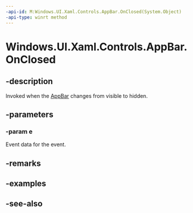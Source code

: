 ```yaml
---
-api-id: M:Windows.UI.Xaml.Controls.AppBar.OnClosed(System.Object)
-api-type: winrt method
---
```


<!-- Method syntax
virtual protected void OnClosed(System.Object e)
-->

# Windows.UI.Xaml.Controls.AppBar.OnClosed

## -description
Invoked when the [AppBar](appbar.md) changes from visible to hidden.



## -parameters
### -param e
Event data for the event.

## -remarks

## -examples

## -see-also
